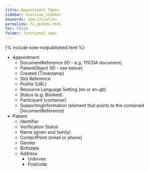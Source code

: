 ```yaml
---
title: Appointment Types
sidebar: overview_sidebar
keywords: specification
permalink: fs_apimds.html
toc: false
folder: functional_spec
---
```


{% include note-notpublished.html %}

* Appointment
  * DocumentReference (ID - e.g. 111CDA document)
  * PatientObject (ID - see below)
  * Created (Timestamp)
  * Slot Reference
  * Profile (URL)
  * Resource Language Setting (en or en-gb)
  * Status (e.g. Booked)
  * Participant (container)
  * SupportingInformation (element that points to the contained DocumentReference)
* Patient
  * Identifier
  * Verification Status
  * Name (given and family)
  * ContactPoint (email or phone)
  * Gender
  * Birthdate
  * Address
    * Uvbvvse
    * Postcode  
